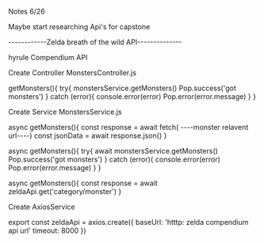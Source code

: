 Notes 6/26

Maybe start researching Api's for capstone

------------Zelda breath of the wild API--------------

hyrule Compendium API

Create Controller
MonstersController.js

getMonsters(){
      try{
        monstersService.getMonsters()
        Pop.success('got monsters')
    } catch (error){
        console.error(error)
        Pop.error(error.message)
    }
}

Create Service
MonstersService.js

<!-- hard way -->
async getMonsters(){
  const response = await fetch( ----monster relavent url----)
  const jsonData = await response.json()
}

<!-- easy way -->
async getMonsters(){
      try{
        await monstersService.getMonsters()
        Pop.success('got monsters')
    } catch (error){
        console.error(error)
        Pop.error(error.message)
    }
}

async getMonsters(){
    const response = await zeldaApi.get('category/monster')
}

Create AxiosService

export const zeldaApi = axios.create({
    baseUrl: 'htttp: zelda compendium api url'
    timeout: 8000
})

